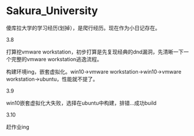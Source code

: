 # Sakura_University
傻库拉大学的学习经历(划掉），是爬行经历。现在作为小日记存在。

3.8

打算挖vmware workstation，初步打算是先复现经典的dnd漏洞，先清晰一下一个完整的vmware workstation逃逸流程。

构建环境ing，嵌套虚拟化。win10->vmware workstation->win10->vmware workstation->ubuntu，性能就不提了。

3.9

win10嵌套虚拟化大失败，选择在ubuntu中构建，排错...成功build

3.10

赶作业ing